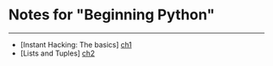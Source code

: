 Notes for "Beginning Python"
============================
---
* [Instant Hacking: The basics] [ch1]
* [Lists and Tuples] [ch2]

[ch1]: ch1.md "Instant Hacking: The basics"
[ch2]: ch2.md "Lists and Tuples"
